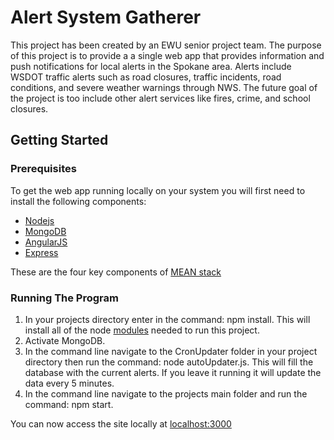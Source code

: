 # Alert System Gatherer

This project has been created by an EWU senior project team. The purpose of this project is to provide a a single web app that provides information and push notifications for local alerts in the Spokane area. Alerts include WSDOT traffic alerts such as road closures, traffic incidents, road conditions, and severe weather warnings through NWS. The future goal of the project is too include other alert services like fires, crime, and school closures.

## Getting Started

### Prerequisites
To get the web app running locally on your system you will first need to install the following components:

* [Nodejs](https://nodejs.org/en/download/)
* [MongoDB](https://www.mongodb.com/download-center#community)
* [AngularJS](https://angular.io/)
* [Express](http://expressjs.com/)

These are the four key components of [MEAN stack](http://meanjs.org/)

### Running The Program

1. In your projects directory enter in the command: npm install. This will install all of the node [modules](https://www.w3schools.com/nodejs/nodejs_modules.asp) needed to run this project.
2. Activate MongoDB.
3. In the command line navigate to the CronUpdater folder in your project directory then run the command: node autoUpdater.js. This will fill the database with the current alerts. If you leave it running it will update the data every 5 minutes.
4. In the command line navigate to the projects main folder and run the command: npm start.

You can now access the site locally at [localhost:3000](http://localhost:3000/)


